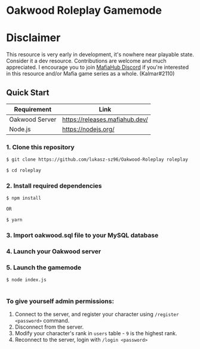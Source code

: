 
# Oakwood Roleplay Gamemode

  
  # Disclaimer
  This resource is very early in development, it's nowhere near playable state. Consider it a dev resource.
  Contributions are welcome and much appreciated. 
  I encourage you to join [MafiaHub Discord](https://discord.com/invite/eBQ4QHX) if you're interested in this resource and/or Mafia game series as a whole. (Kalmar#2110)
  

## Quick Start


| Requirement | Link |
| ------ | ------ |
| Oakwood Server | https://releases.mafiahub.dev/ |
| Node.js | https://nodejs.org/ |

  
  

### 1. Clone this repository

```sh
$ git clone https://github.com/lukasz-sz96/Oakwood-Roleplay roleplay

$ cd roleplay
```

### 2. Install required dependencies

```sh
$ npm install

OR

$ yarn
```

### 3. Import oakwood.sql file to your MySQL database
### 4. Launch your Oakwood server
### 5. Launch the gamemode
```sh
$ node index.js
```


#
### To give yourself admin permissions:
1. Connect to the server, and register your character using `/register <password>` command.
2. Disconnect from the server.
3. Modify your character's rank in `users` table - `9` is the highest rank.
4. Reconnect to the server, login with `/login <password>`
#